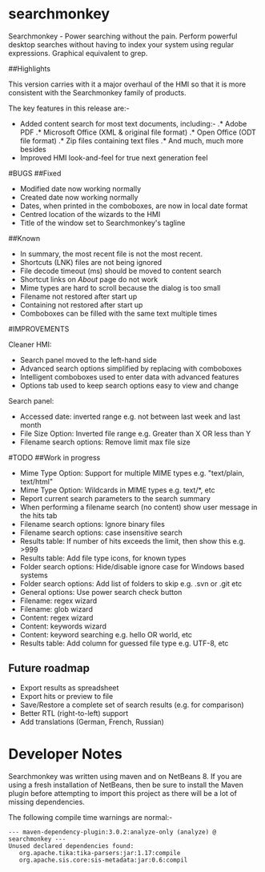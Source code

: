 # searchmonkey
Searchmonkey - Power searching without the pain. Perform powerful desktop searches without having to index your system using regular expressions. Graphical equivalent to grep.

##Highlights

This version carries with it a major overhaul of the HMI so that it is more consistent with the Searchmonkey family of products.

The key features in this release are:-
* Added content search for most text documents, including:-
.* Adobe PDF
.* Microsoft Office (XML & original file format)
.* Open Office (ODT file format)
.* Zip files containing text files
.* And much, much more besides
* Improved HMI look-and-feel for true next generation feel

#BUGS
##Fixed
* Modified date now working normally
* Created date now working normally
* Dates, when printed in the comboboxes, are now in local date format
* Centred location of the wizards to the HMI
* Title of the window set to Searchmonkey's tagline

##Known
* In summary, the most recent file is not the most recent.
* Shortcuts (LNK) files are not being ignored
* File decode timeout (ms) should be moved to content search
* Shortcut links on _About_ page do not work
* Mime types are hard to scroll because the dialog is too small
* Filename not restored after start up
* Containing not restored after start up
* Comboboxes can be filled with the same text multiple times

#IMPROVEMENTS

Cleaner HMI:
* Search panel moved to the left-hand side
* Advanced search options simplified by replacing with comboboxes
* Intelligent comboboxes used to enter data with advanced features
* Options tab used to keep search options easy to view and change

Search panel:
* Accessed date: inverted range e.g. not between last week and last month
* File Size Option: Inverted file range e.g. Greater than X OR less than Y
* Filename search options: Remove limit max file size

#TODO
##Work in progress
* Mime Type Option: Support for multiple MIME types e.g. "text/plain, text/html"
* Mime Type Option: Wildcards in MIME types e.g. text/*, etc
* Report current search parameters to the search summary
* When performing a filename search (no content) show user message in the hits tab
* Filename search options: Ignore binary files
* Filename search options: case insensitive search
* Results table: If number of hits exceeds the limit, then show this e.g. >999
* Results table: Add file type icons, for known types
* Folder search options: Hide/disable ignore case for Windows based systems
* Folder search options: Add list of folders to skip e.g. .svn or .git etc
* General options: Use power search check button
* Filename: regex wizard
* Filename: glob wizard
* Content: regex wizard
* Content: keywords wizard
* Content: keyword searching e.g. hello OR world, etc
* Results table: Add column for guessed file type e.g. UTF-8, etc

## Future roadmap
* Export results as spreadsheet
* Export hits or preview to file
* Save/Restore a complete set of search results (e.g. for comparison)
* Better RTL (right-to-left) support
* Add translations (German, French, Russian)

Developer Notes
===============

Searchmonkey was written using maven and on NetBeans 8. If you are using a fresh installation of NetBeans, then be sure to install the Maven plugin before attempting to import this project as there will be a lot of missing dependencies.

The following compile time warnings are normal:-

```
--- maven-dependency-plugin:3.0.2:analyze-only (analyze) @ searchmonkey ---
Unused declared dependencies found:
   org.apache.tika:tika-parsers:jar:1.17:compile
   org.apache.sis.core:sis-metadata:jar:0.6:compil
```

